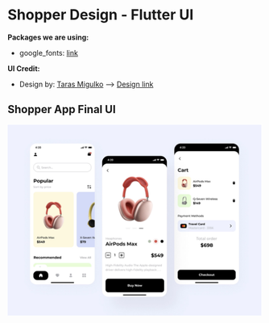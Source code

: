 # Shopper Design - Flutter UI

**Packages we are using:**

- google_fonts: [link](https://pub.dev/packages/google_fonts)

**UI Credit:**

- Design by: [Taras Migulko](https://dribbble.com/ui_migulko) --> [Design link](https://dribbble.com/shots/16067151-The-Shopper-mobile-app-design)

## Shopper App Final UI

![App UI](/i.jpg)
